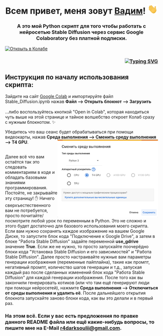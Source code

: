<h1 align="center">Всем привет, меня зовут <a href="https://ran4erep.github.io" target="_blank">Вадим</a>!
<img src="https://github.com/ran4erep/ran4erep.github.io/blob/master/img/Hi.gif" height="32"/></h1>
<h3 align="center">А это мой Python скрипт для того чтобы работать с нейросетью Stable Diffusion через сервис Google Colaboratory без платной подписки.</h3>

<a href="https://colab.research.google.com/github/ran4erep/Stable-Colab/blob/main/Stable_Diffusion.ipynb" target="_parent"><img src="https://colab.research.google.com/assets/colab-badge.svg" alt="Открыть в Колабе"/></a>

<h3 align="right"><a href="https://git.io/typing-svg"><img src="https://readme-typing-svg.herokuapp.com?font=Fira+Code&pause=1000&color=247EA6&random=false&width=435&lines=Tensors+must+flow..." alt="Typing SVG" /></a></h3>

<h2>Инструкция по началу использования скрипта:</h2>

Зайдите на сайт <a href="https://colab.research.google.com">Google Colab</a>  и импортируйте файл Stable_Diffusion.ipynb нажав <b>Файл --> Открыть блокнот --> Загрузить</b>
<br><br>
...либо воспользуйтесь кнопкой "Open in Colab", которая находиться чуть выше на этой странице и тайное волшебство откроет Колаб сразу с нужным блокнотом. ✨

<p>Убедитесь что ваш сеанс будет обрабатываться при помощи видеокарты, нажав <b>Среда выполнения --> Сменить среду выполнения --> T4 GPU</b>.
  <img src="https://github.com/ran4erep/ran4erep.github.io/blob/master/img/gpu.png" height="256" align="right" /></p>
<br>
Далее всё что вам остаётся так это следовать комментариям в коде и обладать базовыми знаниями программирования. Постойте, не закрывайте эту страницу! ✋ Ничего сверхъестественного вам не потребуется, просто почитайте/посмотрите любой урок по переменным в Python. Это не сложно и этого будет достаточно для базового использования моего скрипта. Если вам нужно сохранять каждое изображение на вашем Google Диске, то запустите блок кода "Подключение к Google Drive", а затем в блоке "Работа Stable Diffusion" задайте переменной <b>use_gdrive</b> значение <b>True</b>. Если же не нужно, то просто запускайте поочерёдно блоки кода "Установка Stable Diffusion и его зависимостей" и "Работа Stable Diffusion". Далее просто настраивайте нужные вам параметры генерации изображения (переменные пайплайна), такие как промпт, негативный промпт, количество шагов генерации и т.д., запуская каждый раз после сделанных изменений блок кода "Работа Stable Diffusion" для каждой генерации изображения. После того как вы закончили генерировать котиков (или что там ещё генерируют люди при помощи нейросетей), нажмите <b>Среда выполнения --> Отключиться от среды выполнения и удалить её</b>. После дальнейшего открытия блокнота запускайте заново блоки кода, как вы это делали и в первый раз.
<br>
<h3>На этом всё. Если у вас есть предложения по правке данного README файла или ещё какие-нибудь вопросы, то пишите мне на E-Mail <a href="mailto:r4darksoulii@gmail.com">r4darksoulii@gmail.com</a>.</h3>
